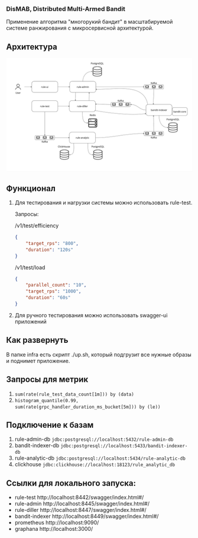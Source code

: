 ### DisMAB, Distributed Multi-Armed Bandit

Применение алгоритма "многорукий бандит" в масштабируемой системе ранжирования с микросервисной архитектурой.

## Архитектура

![logo](./docs/architecture.jpg)

## Функционал

1) Для тестирования и нагрузки системы можно использовать rule-test.

    Запросы:

    /v1/test/efficiency
    ``` json
    {
        "target_rps": "800",
        "duration": "120s"
    }
    ```

    /v1/test/load
    ``` json
    {
        "parallel_count": "10",
        "target_rps": "1000",
        "duration": "60s"
    }
    ```

2) Для ручного тестирования можно использовать swagger-ui приложений

## Как развернуть

В папке infra есть скрипт ./up.sh, который подгрузит все нужные образы и поднимет приложение.

## Запросы для метрик

1) `sum(rate(rule_test_data_count[1m])) by (data)`
2) `histogram_quantile(0.99, sum(rate(grpc_handler_duration_ms_bucket[5m])) by (le))`

## Подключение к базам

1) rule-admin-db `jdbc:postgresql://localhost:5432/rule-admin-db`
2) bandit-indexer-db `jdbc:postgresql://localhost:5433/bandit-indexer-db`
3) rule-analytic-db `jdbc:postgresql://localhost:5434/rule-analytic-db`
4) clickhouse `jdbc:clickhouse://localhost:18123/rule_analytic_db`

## Ссылки для локального запуска:
- rule-test http://localhost:8442/swagger/index.html#/
- rule-admin http://localhost:8445/swagger/index.html#/
- rule-diller http://localhost:8447/swagger/index.html#/
- bandit-indexer http://localhost:8449/swagger/index.html#/
- prometheus http://localhost:9090/
- graphana http://localhost:3000/
